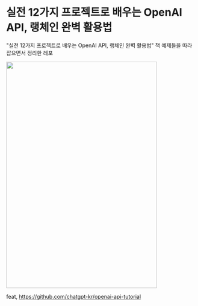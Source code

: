 # 실전 12가지 프로젝트로 배우는 OpenAI API, 랭체인 완벽 활용법

"실전 12가지 프로젝트로 배우는 OpenAI API, 랭체인 완벽 활용법" 책 예제들을 따라잡으면서 정리한 레포

<img src="https://image.yes24.com/goods/135726200" width="400" height="600"/>


feat, https://github.com/chatgpt-kr/openai-api-tutorial
